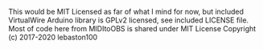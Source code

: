 This would be MIT Licensed as far of what I mind for now, but included VirtualWire Arduino library is GPLv2 licensed, see included LICENSE file.
Most of code here from MIDItoOBS is shared under MIT License Copyright (c) 2017-2020 lebaston100